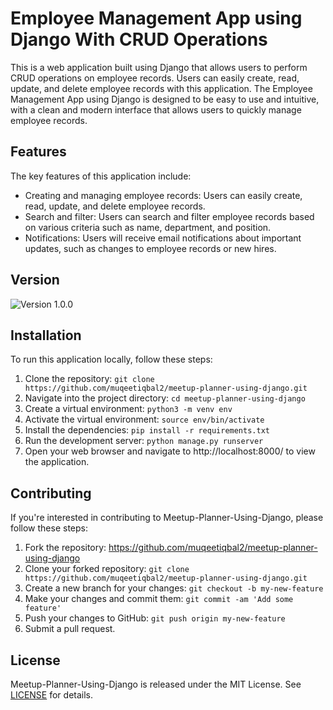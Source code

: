 # Employee Management App using Django With CRUD Operations

This is a web application built using Django that allows users to perform CRUD operations on employee records. Users can easily create, read, update, and delete employee records with this application. The Employee Management App using Django is designed to be easy to use and intuitive, with a clean and modern interface that allows users to quickly manage employee records.

## Features

The key features of this application include:

- Creating and managing employee records: Users can easily create, read, update, and delete employee records.
- Search and filter: Users can search and filter employee records based on various criteria such as name, department, and position.
- Notifications: Users will receive email notifications about important updates, such as changes to employee records or new hires.

## Version

![Version 1.0.0](https://img.shields.io/badge/version-1.0.0-blue.svg)


## Installation

To run this application locally, follow these steps:

1. Clone the repository: `git clone https://github.com/muqeetiqbal2/meetup-planner-using-django.git`
2. Navigate into the project directory: `cd meetup-planner-using-django`
3. Create a virtual environment: `python3 -m venv env`
4. Activate the virtual environment: `source env/bin/activate`
5. Install the dependencies: `pip install -r requirements.txt`
6. Run the development server: `python manage.py runserver`
7. Open your web browser and navigate to http://localhost:8000/ to view the application.

## Contributing

If you're interested in contributing to Meetup-Planner-Using-Django, please follow these steps:

1. Fork the repository: https://github.com/muqeetiqbal2/meetup-planner-using-django
2. Clone your forked repository: `git clone https://github.com/muqeetiqbal2/meetup-planner-using-django.git`
3. Create a new branch for your changes: `git checkout -b my-new-feature`
4. Make your changes and commit them: `git commit -am 'Add some feature'`
5. Push your changes to GitHub: `git push origin my-new-feature`
6. Submit a pull request.

## License

Meetup-Planner-Using-Django is released under the MIT License. See [LICENSE](LICENSE) for details.
